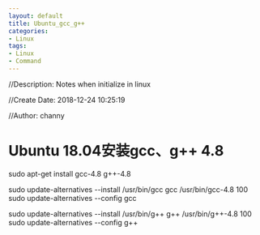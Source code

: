 ```yaml
---
layout: default
title: Ubuntu_gcc_g++
categories:
- Linux
tags:
- Linux
- Command
---
```

//Description: Notes when initialize in linux

//Create Date: 2018-12-24 10:25:19

//Author: channy

# Ubuntu 18.04安装gcc、g++ 4.8

sudo apt-get install gcc-4.8 g++-4.8

sudo update-alternatives --install /usr/bin/gcc gcc /usr/bin/gcc-4.8 100
sudo update-alternatives --config gcc

sudo update-alternatives --install /usr/bin/g++ g++ /usr/bin/g++-4.8 100
sudo update-alternatives --config g++
